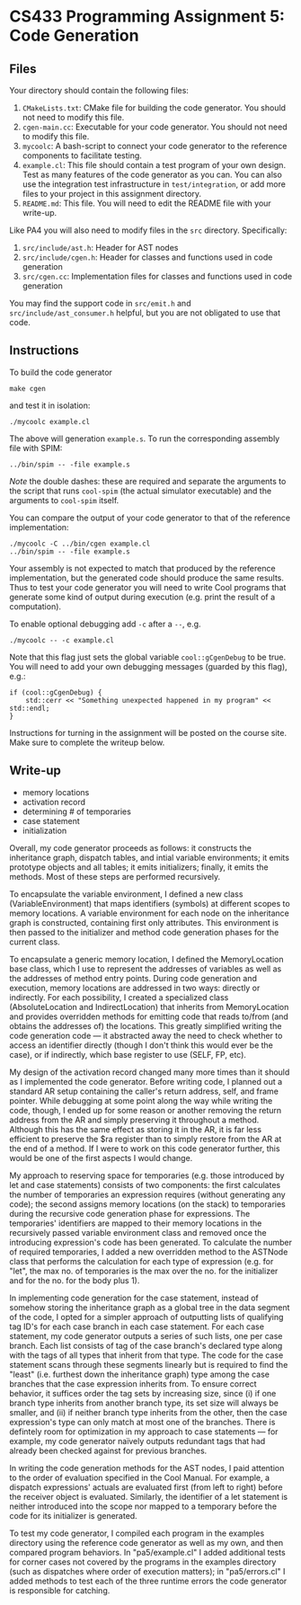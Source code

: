 # CS433 Programming Assignment 5: Code Generation

## Files

Your directory should contain the following files:

1. `CMakeLists.txt`: CMake file for building the code generator. You should not
   need to modify this file.
1. `cgen-main.cc`: Executable for your code generator. You should not need to
   modify this file.
1. `mycoolc`: A bash-script to connect your code generator to the reference
   components to facilitate testing.
1. `example.cl`: This file should contain a test program of your own design.
   Test as many features of the code generator as you can. You can also use the
   integration test infrastructure in `test/integration`, or add more files to
   your project in this assignment directory. 
1. `README.md`: This file. You will need to edit the README file with your
   write-up.

Like PA4 you will also need to modify files in the `src` directory.
Specifically:

1. `src/include/ast.h`: Header for AST nodes
1. `src/include/cgen.h`: Header for classes and functions used in code generation
1. `src/cgen.cc`: Implementation files for classes and functions used in code generation

You may find the support code in `src/emit.h` and `src/include/ast_consumer.h`
helpful, but you are not obligated to use that code.

## Instructions

To build the code generator
```
make cgen
```
and test it in isolation:
```
./mycoolc example.cl
```

The above will generation `example.s`. To run the corresponding assembly file with SPIM:

```
../bin/spim -- -file example.s
```

*Note* the double dashes: these are required and separate the arguments to the
script that runs `cool-spim` (the actual simulator executable) and the
arguments to `cool-spim` itself. 

You can compare the output of your code generator to that of the reference
implementation:

```
./mycoolc -C ../bin/cgen example.cl
../bin/spim -- -file example.s
```

Your assembly is not expected to match that produced by the reference
implementation, but the generated code should produce the same results. Thus to
test your code generator you will need to write Cool programs that generate
some kind of output during execution (e.g. print the result of a computation).

To enable optional debugging add `-c` after a `--`, e.g.
```
./mycoolc -- -c example.cl
```

Note that this flag just sets the global variable `cool::gCgenDebug` to be true.
You will need to add your own debugging messages (guarded by this flag), e.g.:

```
if (cool::gCgenDebug) {
    std::cerr << "Something unexpected happened in my program" << std::endl;
}
```

Instructions for turning in the assignment will be posted on the course site.
Make sure to complete the writeup below.

## Write-up

- memory locations
- activation record
- determining # of temporaries
- case statement
- initialization

Overall, my code generator proceeds as follows: it constructs the inheritance graph, dispatch tables, and intial variable environments; it emits prototype objects and all tables; it emits initializers; finally, it emits the methods. Most of these steps are performed recursively.

To encapsulate the variable environment, I defined a new class (VariableEnvironment) that maps identifiers (symbols) at different scopes to memory locations. A variable environment for each node on the inheritance graph is constructed, containing first only attributes. This environment is then passed to the initializer and method code generation phases for the current class.

To encapsulate a generic memory location, I defined the MemoryLocation base class, which I use to represent the addresses of variables as well as the addresses of method entry points. During code generation and execution, memory locations are addressed in two ways: directly or indirectly. For each possibility, I created a specialized class (AbsoluteLocation and IndirectLocation) that inherits from MemoryLocation and provides overridden methods for emitting code that reads to/from (and obtains the addresses of) the locations. This greatly simplified writing the code generation code — it abstracted away the need to check whether to access an identifier directly (though I don't think this would ever be the case), or if indirectly, which base register to use (SELF, FP, etc).

My design of the activation record changed many more times than it should as I implemented the code generator. Before writing code, I planned out a standard AR setup containing the caller's return address, self, and frame pointer. While debugging at some point along the way while writing the code, though, I ended up for some reason or another removing the return address from the AR and simply preserving it throughout a method. Although this has the same effect as storing it in the AR, it is far less efficient to preserve the $ra register than to simply restore from the AR at the end of a method. If I were to work on this code generator further, this would be one of the first aspects I would change.

My approach to reserving space for temporaries (e.g. those introduced by let and case statements) consists of two components: the first calculates the number of temporaries an expression requires (without generating any code); the second assigns memory locations (on the stack) to temporaries during the recursive code generation phase for expressions. The temporaries' identifiers are mapped to their memory locations in the recursively passed variable environment class and removed once the introducing expression's code has been generated. To calculate the number of required temporaries, I added a new overridden method to the ASTNode class that performs the calculation for each type of expression (e.g. for "let", the max no. of temporaries is the max over the no. for the initializer and for the no. for the body plus 1).

In implementing code generation for the case statement, instead of somehow storing the inheritance graph as a global tree in the data segment of the code, I opted for a simpler approach of outputting lists of qualifying tag ID's for each case branch in each case statement. For each case statement, my code generator outputs a series of such lists, one per case branch. Each list consists of tag of the case branch's declared type along with the tags of all types that inherit from that type. The code for the case statement scans through these segments linearly but is required to find the "least" (i.e. furthest down the inheritance graph)  type among the case branches that the case expression inherits from. To ensure correct behavior, it suffices order the tag sets by increasing size, since (i) if one branch type inherits from another branch type, its set size will always be smaller, and (ii) if neither branch type inherits from the other, then the case expression's type can only match at most one of the branches.
    There is defintely room for optimization in my approach to case statements — for example, my code generator naïvely outputs redundant tags that had already been checked against for previous branches.

In writing the code generation methods for the AST nodes, I paid attention to the order of evaluation specified in the Cool Manual. For example, a dispatch expressions' actuals are evaluated first (from left to right) before the receiver object is evaluated. Similarly, the identifier of a let statement is neither introduced into the scope nor mapped to a temporary before the code for its initializer is generated.

To test my code generator, I compiled each program in the examples directory using the reference code generator as well as my own, and then compared program behaviors. In "pa5/example.cl" I added additional tests for corner cases not covered by the programs in the examples directory (such as dispatches where order of execution matters); in "pa5/errors.cl" I added methods to test each of the three runtime errors the code generator is responsible for catching.
